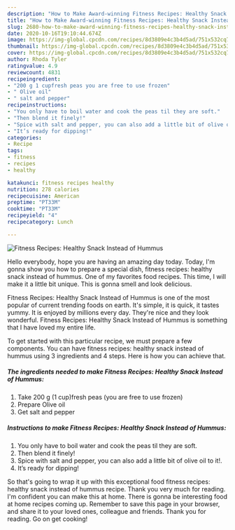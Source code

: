 ```yaml
---
description: "How to Make Award-winning Fitness Recipes: Healthy Snack Instead of Hummus"
title: "How to Make Award-winning Fitness Recipes: Healthy Snack Instead of Hummus"
slug: 2680-how-to-make-award-winning-fitness-recipes-healthy-snack-instead-of-hummus
date: 2020-10-16T19:10:44.674Z
image: https://img-global.cpcdn.com/recipes/8d3809e4c3b4d5ad/751x532cq70/fitness-recipes-healthy-snack-instead-of-hummus-recipe-main-photo.jpg
thumbnail: https://img-global.cpcdn.com/recipes/8d3809e4c3b4d5ad/751x532cq70/fitness-recipes-healthy-snack-instead-of-hummus-recipe-main-photo.jpg
cover: https://img-global.cpcdn.com/recipes/8d3809e4c3b4d5ad/751x532cq70/fitness-recipes-healthy-snack-instead-of-hummus-recipe-main-photo.jpg
author: Rhoda Tyler
ratingvalue: 4.9
reviewcount: 4831
recipeingredient:
- "200 g 1 cupfresh peas you are free to use frozen"
- " Olive oil"
- " salt and pepper"
recipeinstructions:
- "You only have to boil water and cook the peas til they are soft."
- "Then blend it finely!"
- "Spice with salt and pepper, you can also add a little bit of olive oil to it!."
- "It’s ready for dipping!"
categories:
- Recipe
tags:
- fitness
- recipes
- healthy

katakunci: fitness recipes healthy 
nutrition: 278 calories
recipecuisine: American
preptime: "PT33M"
cooktime: "PT33M"
recipeyield: "4"
recipecategory: Lunch

---
```



![Fitness Recipes: Healthy Snack Instead of Hummus](https://img-global.cpcdn.com/recipes/8d3809e4c3b4d5ad/751x532cq70/fitness-recipes-healthy-snack-instead-of-hummus-recipe-main-photo.jpg)

Hello everybody, hope you are having an amazing day today. Today, I'm gonna show you how to prepare a special dish, fitness recipes: healthy snack instead of hummus. One of my favorites food recipes. This time, I will make it a little bit unique. This is gonna smell and look delicious.



Fitness Recipes: Healthy Snack Instead of Hummus is one of the most popular of current trending foods on earth. It's simple, it is quick, it tastes yummy. It is enjoyed by millions every day. They're nice and they look wonderful. Fitness Recipes: Healthy Snack Instead of Hummus is something that I have loved my entire life.


To get started with this particular recipe, we must prepare a few components. You can have fitness recipes: healthy snack instead of hummus using 3 ingredients and 4 steps. Here is how you can achieve that.

<!--inarticleads1-->

##### The ingredients needed to make Fitness Recipes: Healthy Snack Instead of Hummus:

1. Take 200 g (1 cup)fresh peas (you are free to use frozen)
1. Prepare  Olive oil
1. Get  salt and pepper




<!--inarticleads2-->

##### Instructions to make Fitness Recipes: Healthy Snack Instead of Hummus:

1. You only have to boil water and cook the peas til they are soft.
1. Then blend it finely!
1. Spice with salt and pepper, you can also add a little bit of olive oil to it!.
1. It’s ready for dipping!




So that's going to wrap it up with this exceptional food fitness recipes: healthy snack instead of hummus recipe. Thank you very much for reading. I'm confident you can make this at home. There is gonna be interesting food at home recipes coming up. Remember to save this page in your browser, and share it to your loved ones, colleague and friends. Thank you for reading. Go on get cooking!
